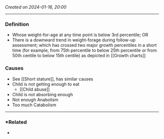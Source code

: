 *Created on 2024-01-16, 20:00* 

---
### Definition
- Whose weight-for-age at any time point is below 3rd percentile; OR
- There is a downward trend in weight-forage during follow-up assessment; which has crossed two major growth percentiles in a short time (for example, from 75th percentile to below 25th percentile or from 50th centile to below 15th centile) as depicted in [[Growth charts]]

### Causes
- See [[Short stature]], has similar causes
- Child is not getting enough to eat
	- [[Child abuse]] 
- Child is not absorbing enough
- Not enough Anabolism
- Too much Catabolism

---
### *Related
- 